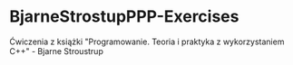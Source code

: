 # BjarneStrostupPPP-Exercises
Ćwiczenia z książki "Programowanie. Teoria i praktyka z wykorzystaniem C++" - Bjarne Stroustrup
